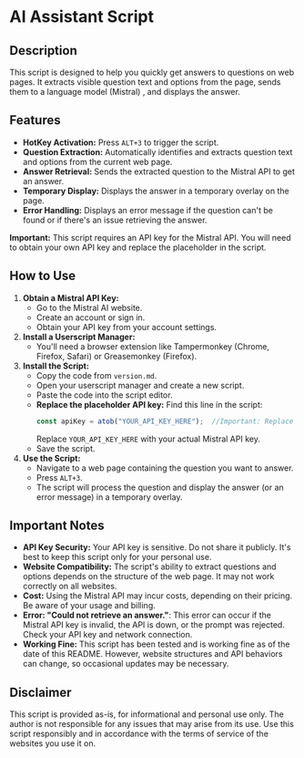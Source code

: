 # AI Assistant Script

## Description

This script is designed to help you quickly get answers to questions on web pages. It extracts visible question text and options from the page, sends them to a language model (Mistral) , and displays the answer.

## Features

* **HotKey Activation:** Press `ALT+3` to trigger the script.
* **Question Extraction:** Automatically identifies and extracts question text and options from the current web page.
* **Answer Retrieval:** Sends the extracted question to the Mistral API to get an answer.
* **Temporary Display:** Displays the answer in a temporary overlay on the page.
* **Error Handling:** Displays an error message if the question can't be found or if there's an issue retrieving the answer.

**Important:** This script requires an API key for the Mistral API. You will need to obtain your own API key and replace the placeholder in the script.

## How to Use

1.  **Obtain a Mistral API Key:**
    * Go to the Mistral AI website.
    * Create an account or sign in.
    * Obtain your API key from your account settings.
2.  **Install a Userscript Manager:**
    * You'll need a browser extension like Tampermonkey (Chrome, Firefox, Safari) or Greasemonkey (Firefox).
3.  **Install the Script:**
    * Copy the code from `version.md`.
    * Open your userscript manager and create a new script.
    * Paste the code into the script editor.
    * **Replace the placeholder API key:** Find this line in the script:
        ```javascript
        const apiKey = atob("YOUR_API_KEY_HERE");  //Important: Replace with your API Key
        ```
        Replace `YOUR_API_KEY_HERE` with your actual Mistral API key.
    * Save the script.
4.  **Use the Script:**
    * Navigate to a web page containing the question you want to answer.
    * Press `ALT+3`.
    * The script will process the question and display the answer (or an error message) in a temporary overlay.

## Important Notes

* **API Key Security:** Your API key is sensitive. Do not share it publicly. It's best to keep this script only for your personal use.
* **Website Compatibility:** The script's ability to extract questions and options depends on the structure of the web page. It may not work correctly on all websites.
* **Cost:** Using the Mistral API may incur costs, depending on their pricing. Be aware of your usage and billing.
* **Error: "Could not retrieve an answer."**: This error can occur if the Mistral API key is invalid, the API is down, or the prompt was rejected. Check your API key and network connection.
* **Working Fine:** This script has been tested and is working fine as of the date of this README. However, website structures and API behaviors can change, so occasional updates may be necessary.

## Disclaimer

This script is provided as-is, for informational and personal use only. The author is not responsible for any issues that may arise from its use. Use this script responsibly and in accordance with the terms of service of the websites you use it on.
